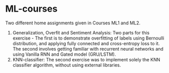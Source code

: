 # ML-courses
Two different home assignments given in Courses ML1 and ML2. 
1. Generalization, Overfit and Sentiment Analysis:
    Two parts for this exercise -
    The first is to demonstrate overfitting of labels using Bernoulli distribution, and applying fully connected and cross-entropy loss to it.
    The second involves getting familiar with recurrent neural networks and using Vanilla RNN and Gated model (GRU/LSTM).
2. KNN-classifier:
    The second exercise was to implement solely the KNN classifier algorithm, without using external libraries.
